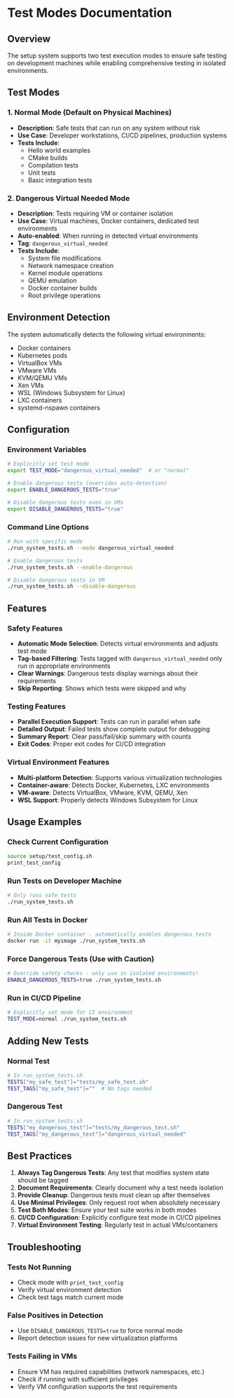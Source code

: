 # Test Modes Documentation

## Overview

The setup system supports two test execution modes to ensure safe testing on development machines while enabling comprehensive testing in isolated environments.

## Test Modes

### 1. Normal Mode (Default on Physical Machines)
- **Description**: Safe tests that can run on any system without risk
- **Use Case**: Developer workstations, CI/CD pipelines, production systems
- **Tests Include**:
  - Hello world examples
  - CMake builds
  - Compilation tests
  - Unit tests
  - Basic integration tests

### 2. Dangerous Virtual Needed Mode
- **Description**: Tests requiring VM or container isolation
- **Use Case**: Virtual machines, Docker containers, dedicated test environments
- **Auto-enabled**: When running in detected virtual environments
- **Tag**: `dangerous_virtual_needed`
- **Tests Include**:
  - System file modifications
  - Network namespace creation
  - Kernel module operations
  - QEMU emulation
  - Docker container builds
  - Root privilege operations

## Environment Detection

The system automatically detects the following virtual environments:
- Docker containers
- Kubernetes pods
- VirtualBox VMs
- VMware VMs
- KVM/QEMU VMs
- Xen VMs
- WSL (Windows Subsystem for Linux)
- LXC containers
- systemd-nspawn containers

## Configuration

### Environment Variables

```bash
# Explicitly set test mode
export TEST_MODE="dangerous_virtual_needed"  # or "normal"

# Enable dangerous tests (overrides auto-detection)
export ENABLE_DANGEROUS_TESTS="true"

# Disable dangerous tests even in VMs
export DISABLE_DANGEROUS_TESTS="true"
```

### Command Line Options

```bash
# Run with specific mode
./run_system_tests.sh --mode dangerous_virtual_needed

# Enable dangerous tests
./run_system_tests.sh --enable-dangerous

# Disable dangerous tests in VM
./run_system_tests.sh --disable-dangerous
```

## Features

### Safety Features
- **Automatic Mode Selection**: Detects virtual environments and adjusts test mode
- **Tag-based Filtering**: Tests tagged with `dangerous_virtual_needed` only run in appropriate environments
- **Clear Warnings**: Dangerous tests display warnings about their requirements
- **Skip Reporting**: Shows which tests were skipped and why

### Testing Features
- **Parallel Execution Support**: Tests can run in parallel when safe
- **Detailed Output**: Failed tests show complete output for debugging
- **Summary Report**: Clear pass/fail/skip summary with counts
- **Exit Codes**: Proper exit codes for CI/CD integration

### Virtual Environment Features
- **Multi-platform Detection**: Supports various virtualization technologies
- **Container-aware**: Detects Docker, Kubernetes, LXC environments
- **VM-aware**: Detects VirtualBox, VMware, KVM, QEMU, Xen
- **WSL Support**: Properly detects Windows Subsystem for Linux

## Usage Examples

### Check Current Configuration
```bash
source setup/test_config.sh
print_test_config
```

### Run Tests on Developer Machine
```bash
# Only runs safe tests
./run_system_tests.sh
```

### Run All Tests in Docker
```bash
# Inside Docker container - automatically enables dangerous tests
docker run -it myimage ./run_system_tests.sh
```

### Force Dangerous Tests (Use with Caution)
```bash
# Override safety checks - only use in isolated environments!
ENABLE_DANGEROUS_TESTS=true ./run_system_tests.sh
```

### Run in CI/CD Pipeline
```bash
# Explicitly set mode for CI environment
TEST_MODE=normal ./run_system_tests.sh
```

## Adding New Tests

### Normal Test
```bash
# In run_system_tests.sh
TESTS["my_safe_test"]="tests/my_safe_test.sh"
TEST_TAGS["my_safe_test"]=""  # No tags needed
```

### Dangerous Test
```bash
# In run_system_tests.sh
TESTS["my_dangerous_test"]="tests/my_dangerous_test.sh"
TEST_TAGS["my_dangerous_test"]="dangerous_virtual_needed"
```

## Best Practices

1. **Always Tag Dangerous Tests**: Any test that modifies system state should be tagged
2. **Document Requirements**: Clearly document why a test needs isolation
3. **Provide Cleanup**: Dangerous tests must clean up after themselves
4. **Use Minimal Privileges**: Only request root when absolutely necessary
5. **Test Both Modes**: Ensure your test suite works in both modes
6. **CI/CD Configuration**: Explicitly configure test mode in CI/CD pipelines
7. **Virtual Environment Testing**: Regularly test in actual VMs/containers

## Troubleshooting

### Tests Not Running
- Check mode with `print_test_config`
- Verify virtual environment detection
- Check test tags match current mode

### False Positives in Detection
- Use `DISABLE_DANGEROUS_TESTS=true` to force normal mode
- Report detection issues for new virtualization platforms

### Tests Failing in VMs
- Ensure VM has required capabilities (network namespaces, etc.)
- Check if running with sufficient privileges
- Verify VM configuration supports the test requirements